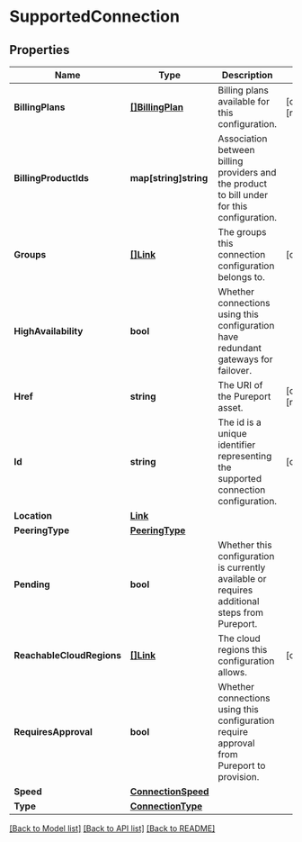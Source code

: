 # SupportedConnection

## Properties

Name | Type | Description | Notes
------------ | ------------- | ------------- | -------------
**BillingPlans** | [**[]BillingPlan**](BillingPlan.md) | Billing plans available for this configuration. | [optional] [readonly] 
**BillingProductIds** | **map[string]string** | Association between billing providers and the product to bill under for this configuration. | 
**Groups** | [**[]Link**](Link.md) | The groups this connection configuration belongs to. | [optional] 
**HighAvailability** | **bool** | Whether connections using this configuration have redundant gateways for failover. | 
**Href** | **string** | The URI of the Pureport asset. | [optional] [readonly] 
**Id** | **string** | The id is a unique identifier representing the supported connection configuration. | [optional] 
**Location** | [**Link**](Link.md) |  | 
**PeeringType** | [**PeeringType**](PeeringType.md) |  | 
**Pending** | **bool** | Whether this configuration is currently available or requires additional steps from Pureport. | 
**ReachableCloudRegions** | [**[]Link**](Link.md) | The cloud regions this configuration allows. | [optional] 
**RequiresApproval** | **bool** | Whether connections using this configuration require approval from Pureport to provision. | 
**Speed** | [**ConnectionSpeed**](ConnectionSpeed.md) |  | 
**Type** | [**ConnectionType**](ConnectionType.md) |  | 

[[Back to Model list]](../README.md#documentation-for-models) [[Back to API list]](../README.md#documentation-for-api-endpoints) [[Back to README]](../README.md)


